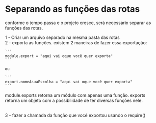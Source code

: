 # Separando as funções das rotas

conforme o tempo passa e o projeto cresce, será necessário separar as funções das rotas.

1 - Criar um arquivo separado na mesma pasta das rotas </br>
2 - exporta as funções.
    existem 2 maneiras de fazer essa exportação:

    ```
    module.export = "aqui vai oque você quer exporta"
    ```

    ou 

    ```
    export.nomeAsuaEscolha = "aqui vai oque você quer exporta"
    ```

module.exports retorna um módulo com apenas uma função.
exports retorna um objeto com a possibilidade de ter diversas funções nele.

</br>
3 - fazer a chamada da função que você exportou usando o require()